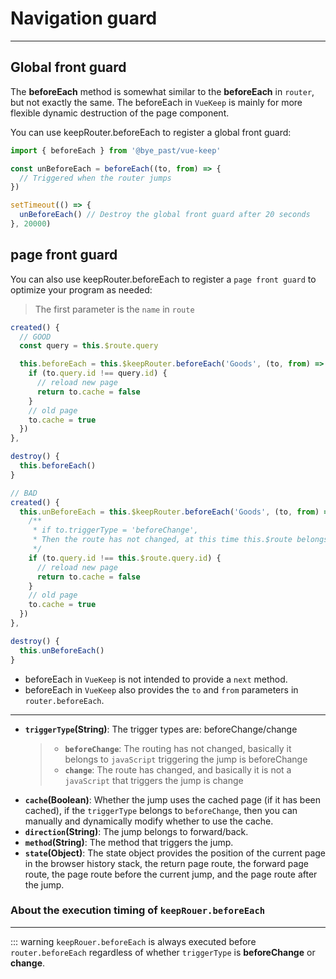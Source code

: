# Navigation guard
---

## Global front guard
The **beforeEach** method is somewhat similar to the **beforeEach** in `router`, but not exactly the same. The beforeEach in `VueKeep` is mainly for more flexible dynamic destruction of the page component.

You can use keepRouter.beforeEach to register a global front guard:
```js
import { beforeEach } from '@bye_past/vue-keep'

const unBeforeEach = beforeEach((to, from) => {
  // Triggered when the router jumps
})

setTimeout(() => {
  unBeforeEach() // Destroy the global front guard after 20 seconds
}, 20000)
```


## page front guard
You can also use keepRouter.beforeEach to register a `page front guard` to optimize your program as needed:
> The first parameter is the `name` in `route`
```js
created() {
  // GOOD
  const query = this.$route.query

  this.beforeEach = this.$keepRouter.beforeEach('Goods', (to, from) => {
    if (to.query.id !== query.id) {
      // reload new page
      return to.cache = false
    }
    // old page
    to.cache = true
  })
},

destroy() {
  this.beforeEach()
}
```

```js
// BAD
created() {
  this.unBeforeEach = this.$keepRouter.beforeEach('Goods', (to, from) => {
    /**
     * if to.triggerType = 'beforeChange',
     * Then the route has not changed, at this time this.$route belongs to the route of the previous page, resulting in an error in getting this.$route.query.id
     */
    if (to.query.id !== this.$route.query.id) {
      // reload new page
      return to.cache = false
    }
    // old page
    to.cache = true
  })
},

destroy() {
  this.unBeforeEach()
}
```

+ beforeEach in `VueKeep` is not intended to provide a `next` method.
+ beforeEach in `VueKeep` also provides the `to` and `from` parameters in `router.beforeEach`.
---
  - **`triggerType`(String)**: The trigger types are: beforeChange/change
    >+ **`beforeChange`**: The routing has not changed, basically it belongs to `javaScript` triggering the jump is beforeChange
    >+ **`change`**: The route has changed, and basically it is not a `javaScript` that triggers the jump is change
  - **`cache`(Boolean)**: Whether the jump uses the cached page (if it has been cached), if the `triggerType` belongs to `beforeChange`, then you can manually and dynamically modify whether to use the cache.
  - **`direction`(String)**: The jump belongs to forward/back.
  - **`method`(String)**: The method that triggers the jump.
  - **`state`(Object)**: The state object provides the position of the current page in the browser history stack, the return page route, the forward page route, the page route before the current jump, and the page route after the jump.

### About the execution timing of `keepRouer.beforeEach`
---
::: warning
`keepRouer.beforeEach` is always executed before `router.beforeEach` regardless of whether `triggerType` is **beforeChange** or **change**.